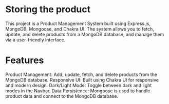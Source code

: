 # Storing the product
This project is a Product Management System built using Express.js, MongoDB, Mongoose, and Chakra UI. The system allows you to fetch, update, and delete products from a MongoDB database, and manage them via a user-friendly interface.

# Features
Product Management: Add, update, fetch, and delete products from the MongoDB database.
Responsive UI: Built using Chakra UI for responsive and modern design.
Dark/Light Mode: Toggle between dark and light modes in the Navbar.
Data Persistence: Mongoose is used to handle product data and connect to the MongoDB database.

